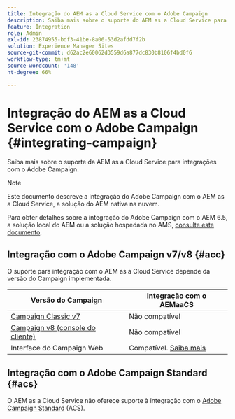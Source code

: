 ```yaml
---
title: Integração do AEM as a Cloud Service com o Adobe Campaign
description: Saiba mais sobre o suporte do AEM as a Cloud Service para integrações com o Adobe Campaign.
feature: Integration
role: Admin
exl-id: 23874955-bdf3-41be-8a06-53d2afdd7f2b
solution: Experience Manager Sites
source-git-commit: d62ac2e60062d3559d6a877dc830b8106f4bd0f6
workflow-type: tm+mt
source-wordcount: '148'
ht-degree: 66%

---
```



# Integração do AEM as a Cloud Service com o Adobe Campaign {#integrating-campaign}

Saiba mais sobre o suporte da AEM as a Cloud Service para integrações com o Adobe Campaign.

>[!NOTE]
>
>Este documento descreve a integração do Adobe Campaign com o AEM as a Cloud Service, a solução do AEM nativa na nuvem.
>
>Para obter detalhes sobre a integração do Adobe Campaign com o AEM 6.5, a solução local do AEM ou a solução hospedada no AMS, [consulte este documento](https://experienceleague.adobe.com/docs/experience-manager-65/administering/integration/campaign.html?lang=pt-BR).

## Integração com o Adobe Campaign v7/v8 {#acc}

O suporte para integração com o AEM as a Cloud Service depende da versão do Campaign implementada.

| Versão do Campaign | Integração com o AEMaaCS |
|---|---|
| [Campaign Classic v7](https://experienceleague.adobe.com/docs/campaign-classic.html?lang=pt-BR) | Não compatível |
| [Campaign v8 (console do cliente)](https://experienceleague.adobe.com/docs/campaign-v8.html?lang=pt-BR) | Não compatível |
| Interface do Campaign Web | Compatível. [Saiba mais](https://experienceleague.adobe.com/pt-br/docs/campaign/campaign-v8/connect/ac-aem) |

## Integração com o Adobe Campaign Standard {#acs}

O AEM as a Cloud Service não oferece suporte à integração com o [Adobe Campaign Standard](https://experienceleague.adobe.com/docs/campaign-standard.html?lang=pt-BR) (ACS).
